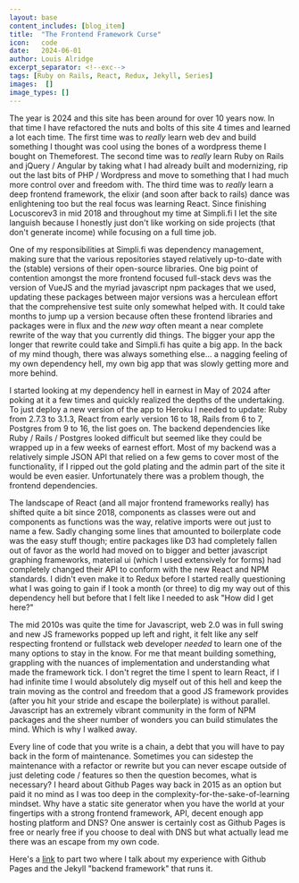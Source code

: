 ```yaml
---
layout: base
content_includes: [blog_item]
title:  "The Frontend Framework Curse"
icon:   code
date:   2024-06-01
author: Louis Alridge
excerpt_separator: <!--exc-->
tags: [Ruby on Rails, React, Redux, Jekyll, Series]
images:  []
image_types: []
---
```


The year is 2024 and this site has been around for over 10 years now. In that time I have refactored the nuts<!--exc--> and bolts of this site 4 times and learned a lot each time. The first time was to *really* learn web dev and build something I thought was cool using the bones of a wordpress theme I bought on Themeforest. The second time was to *really* learn Ruby on Rails and jQuery / Angular by taking what I had already built and modernizing, rip out the last bits of PHP / Wordpress and move to something that I had much more control over and freedom with. The third time was to *really* learn a deep frontend framework, the elixir (and soon after back to rails) dance was enlightening too but the real focus was learning React. Since finishing Locuscorev3 in mid 2018 and throughout my time at Simpli.fi I let the site languish because I honestly just don't like working on side projects (that don't generate income) while focusing on a full time job.

One of my responsibilities at Simpli.fi was dependency management, making sure that the various repositories stayed relatively up-to-date with the (stable) versions of their open-source libraries. One big point of contention amongst the more frontend focused full-stack devs was the version of VueJS and the myriad javascript npm packages that we used, updating these packages between major versions was a herculean effort that the comprehensive test suite only somewhat helped with. It could take months to jump up a version because often these frontend libraries and packages were in flux and the *new way* often meant a near complete rewrite of the way that you currently did things. The bigger your app the longer that rewrite could take and Simpli.fi has quite a big app. In the back of my mind though, there was always something else... a nagging feeling of my own dependency hell, my own big app that was slowly getting more and more behind.

I started looking at my dependency hell in earnest in May of 2024 after poking at it a few times and quickly realized the depths of the undertaking. To just deploy a new version of the app to Heroku I needed to update: Ruby from 2.7.3 to 3.1.3, React from early version 16 to 18,  Rails from 6 to 7, Postgres from 9 to 16, the list goes on. The backend dependencies like Ruby / Rails / Postgres looked difficult but seemed like they could be wrapped up in a few weeks of earnest effort. Most of my backend was a relatively simple JSON API that relied on a few gems to cover most of the functionality, if I ripped out the gold plating and the admin part of the site it would be even easier. Unfortunately there was a problem though, the frontend dependencies.

The landscape of React (and all major frontend frameworks really) has shifted quite a bit since 2018, components as classes were out and components as functions was the way, relative imports were out just to name a few. Sadly changing some lines that amounted to boilerplate code was the easy stuff though; entire packages like D3 had completely fallen out of favor as the world had moved on to bigger and better javascript graphing frameworks, material ui (which I used extensively for forms) had completely changed their API to conform with the new React and NPM standards. I didn't even make it to Redux before I started really questioning what I was going to gain if I took a month (or three) to dig my way out of this dependency hell but before that I felt like I needed to ask "How did I get here?"

The mid 2010s was quite the time for Javascript, web 2.0 was in full swing and new JS frameworks popped up left and right, it felt like any self respecting frontend or fullstack web developer *needed* to learn one of the many options to stay in the know. For me that meant building something, grappling with the nuances of implementation and understanding what made the framework tick. I don't regret the time I spent to learn React, if I had infinite time I would absolutely dig myself out of this hell and keep the train moving as the control and freedom that a good JS framework provides (after you hit your stride and escape the boilerplate) is without parallel. Javascript has an extremely vibrant community in the form of NPM packages and the sheer number of wonders you can build stimulates the mind. Which is why I walked away.

Every line of code that you write is a chain, a debt that you will have to pay back in the form of maintenance. Sometimes you can sidestep the maintenance with a refactor or rewrite but you can never escape outside of just deleting code / features so then the question becomes, what is necessary? I heard about Github Pages way back in 2015 as an option but paid it no mind as I was too deep in the complexity-for-the-sake-of-learning mindset. Why have a static site generator when you have the world at your fingertips with a strong frontend framework, API, decent enough app hosting platform and DNS? One answer is certainly cost as Github Pages is free or nearly free if you choose to deal with DNS but what actually lead me there was an escape from my own code.

Here's a [link](https://loualrid.github.io/2024/06/04/jekyll-and-github-pages.html) to part two where I talk about my experience with Github Pages and the Jekyll "backend framework" that runs it.
